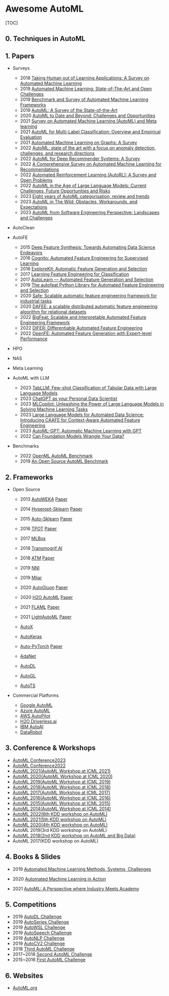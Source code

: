 # Awesome AutoML

[TOC]

## 0. Techniques in AutoML



## 1. Papers

- Surveys
  - 2018 [Taking Human out of Learning Applications: A Survey on Automated Machine Learning](https://arxiv.org/pdf/1810.13306.pdf)
  - 2019 [Automated Machine Learning: State-of-The-Art and Open Challenges](https://arxiv.org/pdf/1906.02287.pdf)
  - 2019 [Benchmark and Survey of Automated Machine Learning Frameworks](https://arxiv.org/pdf/1904.12054.pdf)
  - 2019 [AutoML: A Survey of the State-of-the-Art](https://arxiv.org/pdf/1908.00709.pdf)
  - 2020 [AutoML to Date and Beyond: Challenges and Opportunities](https://arxiv.org/pdf/2010.10777.pdf)
  - 2021 [Survey on Automated Machine Learning (AutoML) and Meta learning](https://ieeexplore.ieee.org/document/9579526)
  - 2021 [AutoML for Multi-Label Classification: Overview and Empirical Evaluation](https://www.semanticscholar.org/paper/AutoML-for-Multi-Label-Classification%3A-Overview-and-Wever-Tornede/b26f17635bfd3d138a836fd7ef5417ab7d44c7d7)
  - 2021 [Automated Machine Learning on Graphs: A Survey](https://www.semanticscholar.org/paper/Automated-Machine-Learning-on-Graphs%3A-A-Survey-Zhang-Wang/f146ab2cc2c11125c0f367019365667b2b02a0a0)
  - 2022 [AutoML: state of the art with a focus on anomaly detection, challenges, and research directions](https://www.semanticscholar.org/paper/AutoML%3A-state-of-the-art-with-a-focus-on-anomaly-Bahri-Salutari/541c5d12f28bf5759293241d0e431a1a8fe10cae)
  - 2022 [AutoML for Deep Recommender Systems: A Survey](https://www.semanticscholar.org/paper/AutoML-for-Deep-Recommender-Systems%3A-A-Survey-Zheng-Qu/3c164f088e112584b413e6ab661543107ec5608c)
  - 2022 [A Comprehensive Survey on Automated Machine Learning for Recommendations](https://arxiv.org/pdf/2204.01390.pdf)
  - 2022 [Automated Reinforcement Learning (AutoRL): A Survey and Open Problems](https://www.semanticscholar.org/paper/Automated-Reinforcement-Learning-(AutoRL)%3A-A-Survey-Parker-Holder-Rajan/c512d35fd20fbe4612f2bce2b6f5409c8b0a73e1)
  - 2022 [AutoML in the Age of Large Language Models: Current Challenges, Future Opportunities and Risks](https://arxiv.org/pdf/2306.08107.pdf)
  - 2023 [Eight years of AutoML categorisation, review and trends](https://link.springer.com/article/10.1007/s10115-023-01935-1)
  - 2023 [AutoML in The Wild: Obstacles, Workarounds, and Expectations](https://www.semanticscholar.org/paper/AutoML-in-The-Wild%3A-Obstacles%2C-Workarounds%2C-and-Sun-Song/f92fd0779f1ef90cc6e07f6ad58c3dd890bf36be)
  - 2023 [AutoML from Software Engineering Perspective: Landscapes and Challenges](https://www.semanticscholar.org/paper/AutoML-from-Software-Engineering-Perspective%3A-and-Wang-Chen/d6190f4a6cdcc4ba7d12ade28e52e7073e957374)



- AutoClean



- AutoFE
  - 2015 [Deep Feature Synthesis: Towards Automating Data Science Endeavors ](http://www.jmaxkanter.com/static/papers/DSAA_DSM_2015.pdf) 
  - 2016 [Cognito: Automated Feature Engineering for Supervised Learning](https://ieeexplore.ieee.org/document/7836821)
  - 2016 [ExploreKit: Automatic Feature Generation and Selection](http://ieeexplore.ieee.org/document/7837936/) 
  - 2017 [Learning Feature Engineering for Classification](https://www.ijcai.org/proceedings/2017/0352.pdf)
  - 2017 [AutoLearn — Automated Feature Generation and Selection](https://ieeexplore.ieee.org/document/8215494/)
  - 2019 [The autofeat Python Library for Automated Feature Engineering and Selection](https://arxiv.org/pdf/1901.07329.pdf) 
  - 2020 [Safe: Scalable automatic feature engineering framework for industrial tasks](https://ieeexplore.ieee.org/abstract/document/9101784/)
  - 2020 [DAFEE: a scalable distributed automatic feature engineering algorithm for relational datasets](https://link.springer.com/chapter/10.1007/978-3-030-60239-0_3)
  - 2022 [BigFeat: Scalable and Interpretable Automated Feature Engineering Framework](https://ieeexplore.ieee.org/abstract/document/10020768/)
  - 2022 [DIFER: Differentiable Automated Feature Engineering](https://openreview.net/attachment?id=SrrORxarIgc&name=main_paper_and_supplementary_material)
  - 2022 [OpenFE: Automated Feature Generation with Expert-level Performance](https://arxiv.org/abs/2211.12507)



- HPO



- NAS



- Meta Learning



- AutoML with LLM
  - 2023 [TabLLM: Few-shot Classification of Tabular Data with Large Language Models](https://arxiv.org/pdf/2210.10723.pdf)
  - 2023 [ChatGPT as your Personal Data Scientist](https://arxiv.org/pdf/2305.13657.pdf)
  - 2023 [MLCopilot: Unleashing the Power of Large Language Models in Solving Machine Learning Tasks](https://arxiv.org/pdf/2304.14979.pdf)
  - 2023 [Large Language Models for Automated Data Science: Introducing CAAFE for Context-Aware Automated Feature Engineering](https://arxiv.org/pdf/2305.03403.pdf)
  - 2023 [AutoML-GPT: Automatic Machine Learning with GPT](https://arxiv.org/pdf/2305.02499.pdf)
  - 2022 [Can Foundation Models Wrangle Your Data?](https://arxiv.org/pdf/2205.09911.pdf)



- Benchmarks
  - 2022 [OpenML AutoML Benchmark](https://arxiv.org/abs/2207.12560)
  - 2019 [An Open Source AutoML Benchmark](https://www.semanticscholar.org/reader/dd1995e82e23b4d19e0dd90c3ab887a339a73ef5)



## 2. Frameworks

- Open Source
  - 2013 [AutoWEKA](https://github.com/automl/autoweka)  [Paper](https://www.cs.ubc.ca/labs/algorithms/Projects/autoweka/papers/16-599.pdf)
  - 2014 [Hyperopt-Sklearn](https://github.com/hyperopt/hyperopt-sklearn) [Paper](https://conference.scipy.org/proceedings/scipy2014/pdfs/komer.pdf)
  - 2015 [Auto-Sklearn](https://github.com/automl/auto-sklearn)  [Paper](https://proceedings.neurips.cc/paper_files/paper/2015/file/11d0e6287202fced83f79975ec59a3a6-Paper.pdf)
  - 2016 [TPOT](https://github.com/EpistasisLab/tpot)  [Paper](https://link.springer.com/chapter/10.1007/978-3-319-31204-0_9)
  - 2017 [MLBox](https://github.com/AxeldeRomblay/MLBox)
  - 2018 [Transmogrif AI](https://github.com/salesforce/TransmogrifAI) 
  - 2018 [ATM](https://github.com/HDI-Project/ATM)  [Paper](https://dai.lids.mit.edu/wp-content/uploads/2018/02/atm_IEEE_BIgData-9-1.pdf)
  - 2019 [NNI](https://github.com/microsoft/nni) 
  - 2019 [Mljar](https://github.com/mljar/mljar-supervised) 
  - 2020 [AutoGluon](https://github.com/autogluon/autogluon)  [Paper](https://arxiv.org/pdf/2003.06505.pdf)
  - 2020 [H2O AutoML](https://github.com/h2oai/h2o-3)  [Paper](https://www.automl.org/wp-content/uploads/2020/07/AutoML_2020_paper_61.pdf)
  - 2021 [FLAML](https://github.com/microsoft/FLAML)  [Paper](https://proceedings.mlsys.org/paper_files/paper/2021/file/1ccc3bfa05cb37b917068778f3c4523a-Paper.pdf)
  - 2021 [LightAutoML](https://github.com/sberbank-ai-lab/LightAutoML)  [Paper](https://arxiv.org/pdf/2109.01528.pdf)
  
  - [AutoX](https://github.com/4paradigm/AutoX/)
  - [AutoKeras](https://github.com/keras-team/autokeras) 
  - [Auto-PyTorch](https://github.com/automl/Auto-PyTorch)  [Paper](https://arxiv.org/abs/2006.13799)
  - [AdaNet](https://github.com/tensorflow/adanet) 
  - [AutoDL](https://github.com/DeepWisdom/AutoDL) 
  - [AutoGL](https://github.com/THUMNLab/AutoGL)
  - [AutoTS](https://github.com/winedarksea/AutoTS) 



- Commercial Platforms
  - [Google AutoML](https://cloud.google.com/automl/)
  - [Azure AutoML](https://azure.microsoft.com/en-us/products/machine-learning/)
  - [AWS AutoPilot](https://aws.amazon.com/) 
  - [H2O Driverless.ai](https://h2o.ai/platform/ai-cloud/make/h2o-driverless-ai/)
  - [IBM AutoAI](https://www.ibm.com/cn-zh/cloud/watson-studio/autoai)
  - [DataRobot](https://www.datarobot.com/)



## 3. Conference & Workshops

- [AutoML Conference2023](https://2023.automl.cc/)
- [AutoML Conference2022](https://2022.automl.cc/) 
- [AutoML 2021(AutoML Workshop at ICML 2021)](http://icml2021.automl.org)
- [AutoML 2020(AutoML Workshop at ICML 2020)](http://icml2020.automl.org)
- [AutoML 2019(AutoML Workshop at ICML 2019)](http://icml2019.automl.org)
- [AutoML 2018(AutoML Workshop at ICML 2018)](http://icml2018.automl.org)
- [AutoML 2017(AutoML Workshop at ICML 2017)]()
- [AutoML 2016(AutoML Workshop at ICML 2016)](http://icml2016.automl.org)
- [AutoML 2015(AutoML Workshop at ICML 2015)](http://icml2015.automl.org/)
- [AutoML 2014(AutoML Workshop at ICML 2014)](http://icml2014.automl.org/)
- [AutoML 2022(6th KDD workshop on AutoML)](https://sites.google.com/view/automl2022-workshop)
- [AutoML 2021(5th KDD workshop on AutoML)](https://sites.google.com/view/automl2021-workshop)
- [AutoML 2020(4th KDD workshop on AutoML)](https://sites.google.com/view/automl2020-workshop)
- AutoML 2019(3rd KDD workshop on AutoML)
- [AutoML 2018(2nd KDD workshop on AutoML and Big Data)](https://sites.google.com/view/automl-workshop)
- AutoML 2017(KDD workshop on AutoML)



## 4. Books & Slides

- 2019 [Automated Machine Learning Methods, Systems, Challenges](https://www.automl.org/wp-content/uploads/2019/05/AutoML_Book.pdf) 

- 2020 [Automated Machine Learning in Action](https://www.manning.com/books/automated-machine-learning-in-action)

- 2021 [AutoML: A Perspective where Industry Meets Academy](https://joneswong.github.io/KDD21AutoMLTutorial/materials/slides.pdf) 



## 5. Competitions

- 2019 [AutoDL Challenge](https://autodl.lri.fr/competitions/162) 
- 2019 [AutoSeries Challenge](https://autodl.lri.fr/competitions/149)
- 2019 [AutoWSL Challenge](https://autodl.lri.fr/competitions/64)
- 2019 [AutoSpeech Challenge](https://autodl.lri.fr/competitions/106)
- 2019 [AutoNLP Challenge](https://autodl.lri.fr/competitions/35)
- 2019 [AutoCV2 Challenge](https://autodl.lri.fr/competitions/3)
- 2018  [Third AutoML Challenge](https://competitions.codalab.org/competitions/19836)
- 2017~2018  [Second AutoML Challenge](https://competitions.codalab.org/competitions/17767) 
- 2015~2016  [First AutoML Challenge](https://competitions.codalab.org/competitions/2321) 



## 6. Websites

- [AutoML.org](https://www.automl.org/)